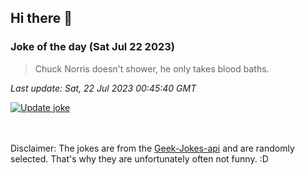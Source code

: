 ## Hi there 👋

### Joke of the day (Sat Jul 22 2023)
<!-- joke -->
>Chuck Norris doesn't shower, he only takes blood baths.
<!-- /joke -->

*Last update: Sat, 22 Jul 2023 00:45:40 GMT*

[![Update joke](https://github.com/nclskfm/nclskfm/actions/workflows/joke.yml/badge.svg)](https://github.com/nclskfm/nclskfm/actions/workflows/joke.yml)

<br><br>
Disclaimer: The jokes are from the [Geek-Jokes-api](https://github.com/sameerkumar18/geek-joke-api) and are randomly selected. That's why they are unfortunately often not funny. :D
